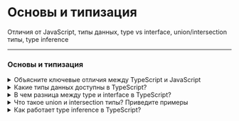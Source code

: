 # Основы и типизация

Отличия от JavaScript, типы данных, type vs interface, union/intersection типы, type inference

---

### Основы и типизация

<details>
<summary>Объясните ключевые отличия между TypeScript и JavaScript</summary>
Краткий ответ:  
TypeScript — это статически типизированное надмножество JavaScript, добавляющее строгую проверку типов и поддерживающее современные возможности языка ещё до их появления в стандарте JavaScript.

Пример кода:

```typescript
// TypeScript
function greet(name: string): string {
  return `Hello, ${name}`;
}

let x: number = 123; // Ошибка при попытке присвоить строку
```

```javascript
// JavaScript (аналогичный код)
function greet(name) {
  return `Hello, ${name}`;
}

let x = 123; // Можно присвоить строку без ошибок
```

Почему и когда использовать TypeScript:  
TypeScript снижает риск ошибок благодаря статической типизации, автодополнению и насильной (enforced) документации API. Он применим в крупных командах и проектах с долгим жизненным циклом, где важно управлять сложностью, повышать надёжность и ускорять сопровождение кода.

Реальные сценарии:

- **Разработка большого frontend-приложения (React, Angular)**: минимизация багов и ускорение ревью.
- **Интеграция с backend-API**: строгие описания интерфейсов и моделей данных.
- **Поддержка мультикомандных проектов**: типы выступают как документация для новых участников.

Подводные камни и best practices:

- TypeScript требует настройки сборки и дополнительного обучения.
- Слабое покрытие типами (any, unknown) лишает преимущества TS — избегайте их без необходимости.
- Переписывая существующий JS-проект, начинайте с постепенного введения типов через JSDoc либо строгий режим (--strict).
- Следите за синхронизацией версий библиотек и их типов (DefinitelyTyped).

Резюме ключевых моментов:

- TypeScript = JavaScript + строгая типизация и расширенный синтаксис.
- Используйте TS для надёжности, масштабируемости и сокращения числа ошибок.
- Начинайте внедрение поэтапно; избегайте типизации “для галочки”.
- JavaScript остаётся исполняемым кодом — TS всегда компилируется в JS.

</details>

<details>
<summary>Какие типы данных доступны в TypeScript?</summary>
Краткий ответ:  
В TypeScript доступны как все стандартные типы данных JavaScript, так и расширенные типы, включая примитивы, сложные и особые типы.

Пример кода для основных типов:

```typescript
// Примитивные типы
let isActive: boolean = true;
let count: number = 42;
let username: string = "Alex";

// Специальные типы
let id: undefined = undefined;
let  null = null;
let anyValue: any = "Можно присвоить любой тип";
let unknownValue: unknown = "Требует проверки перед использованием";

// Сложные типы
let user: { id: number; name: string } = { id: 1, name: "Irina" };
let tags: string[] = ["ts", "js"];
let point: [number, number] = [5, 10];
let multiply: (a: number, b: number) => number = (a, b) => a * b;

// Собственные типы
type UserId = string | number;
let uid: UserId = 1001;

// Литеральные, enum, never, void
let direction: "left" | "right" = "left";
enum Status { Active, Inactive }
function log(msg: string): void { console.log(msg); }
function fail(): never { throw new Error("Ошибка"); }
```

Почему и когда использовать:

- **Примитивные типы** (number, string, boolean): для базовых сущностей.
- **Кастомные типы, интерфейсы, union и intersection**: для сложных структур, API-моделей или бизнес-логики.
- **Enum**: для ограниченного набора вариантов (например, статусы).
- **Tuple**: для фиксированных массивов с элементами разных типов.
- **Any/unknown**: только в крайних случаях для интеграции со сторонним кодом или при пошаговой миграции.

Реальные сценарии:

- Загрузка данных из API: типы объектов и массивов.
- Валидация пользовательских данных: union и literal types.
- Типизация функций с предсказуемыми аргументами и значениями.

Подводные камни и best practices:

- Избегайте `any`, используйте `unknown` для неизвестных значений (требует проверки типов).
- Типизация через интерфейсы и типы (`interface`, `type`) масштабируется лучше, чем через повторение аннотаций.
- Не путая “null” и “undefined”, учитывайте строгий режим (`--strictNullChecks`).

Резюме ключевых моментов:

- TypeScript поддерживает примитивные, сложные, объединённые и кастомные типы.
- Используйте точную типизацию ради надёжности и поддержки.
- “any” — временная уступка; типы и интерфейсы = долгосрочная документация и безопасность.

</details>

<details>
<summary>В чем разница между type и interface в TypeScript?</summary>
Краткий ответ:  
`interface` и `type` используются для типизации объектов в TypeScript, но `interface` предназначен в первую очередь для описания структуры объектов и легко расширяется, а `type` универсальнее и поддерживает объединения, пересечения и алиасы любых типов.

Практические примеры кода:

```typescript
// interface — расширяемый контракт для объектов и классов
interface User {
  id: number;
  name: string;
}

// Расширение интерфейса
interface Admin extends User {
  permissions: string[];
}

// type — алиас для любых типов, поддерживает union/intersection
type ID = string | number;
type UserRole = "user" | "admin";
type UserWithRole = User & { role: UserRole };

// Отличие в расширяемости
interface Extended extends User {} // ок
type ExtendedType = User & {}; // тоже ок, но менее прозрачно
```

Почему и когда использовать:

- **interface** предпочтителен для описания структуры объектов, классов, публичных API и компонентов (особенно в React), так как легко расширяется и поддерживает декларативное наследование.
- **type** нужен для сложных комбинаций типов, объединений (union), пересечений (intersection), типизации примитивов, массивов, кортежей, функций и т.д.

Реальные сценарии:

- Типизация пропсов в React: interface для props-компонентов.
- Описание DTO/API-моделей: interface для структуры, type для alias ID/статусов.
- При интеграции с внешними библиотеками или при миграции с JS: type для сложных описаний или временных алиасов.

Подводные камни и best practices:

- Не используйте type только для объектов — interface легче поддерживать и расширять.
- Не смешивайте interface и type для одной структуры, во избежание конфликтов.
- Для публичных API, библиотек и крупных приложений предпочтительней interface.
- Для сложных объединённых типов, tuple, функции — выбирайте type.

Резюме ключевых моментов:

- interface — для описания объектов и расширения (extends/implements).
- type — для алиасов, объединений и сложных композиций.
- Правильный выбор улучшает поддержку, читаемость и масштабирование вашего кода.

</details>

<details>
<summary>Что такое union и intersection типы? Приведите примеры</summary>
Краткий ответ:  
Union (объединение) и intersection (пересечение) — это мощные конструкции TypeScript для объединения и компоновки типов: union описывает значения, которые могут принадлежать нескольким типам, intersection требует одновременного соответствия нескольким типам.

Примеры кода:

```typescript
// Union type — значение одного из нескольких типов
type Id = string | number;
let x: Id = "abc"; // OK
x = 123; // OK
// x = true;       // Ошибка

// Intersection type — объект должен соответствовать нескольким типам одновременно
type Animal = { paws: number };
type Pet = { name: string };
type Cat = Animal & Pet;

const myCat: Cat = { paws: 4, name: "Murka" }; // OK
// const invalidCat: Cat = { paws: 4 };        // Ошибка — нет name
```

Почему и когда использовать:

- **Union** применяйте, когда переменная, аргумент или проп может быть разных “однородных” типов (например, идентификатор — строка или число).
- **Intersection** нужен, когда требуется объект, сочетающий несколько аспектов (например, сущность с признаками нескольких интерфейсов).

Реальные сценарии:

- API, в которых входные параметры могут приходить в разном формате (например, id: string | number).
- Фронтенд-формы с разными вариантами формата данных на разных этапах.
- Компоновка props-компонентов в React при использовании HOC или миксинов.

Подводные камни и best practices:

- Не используйте большие union с разнородными типами — это усложняет логику и проверки типов.
- При intersection конфликты одноимённых свойств приводят к ошибкам компиляции.
- Для union с литеральными значениями удобно применять type guard-функции и pattern matching (switch).

Резюме ключевых моментов:

- Union — “или”, intersection — “и” для типов.
- Используйте union для гибкости данных, intersection — для склеивания возможностей нескольких структур.
- Эти конструкции повышают выразительность и надёжность типизации.

</details>

<details>
<summary>Как работает type inference в TypeScript?</summary>

</details>
